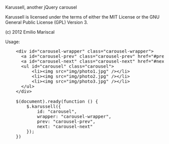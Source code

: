 Karussell, another jQuery carousel

Karussell is licensed under the terms of either the MIT License or the GNU General Public License (GPL) Version 3.

(c) 2012 Emilio Mariscal

Usage:

<pre>
    &lt;div id=&quot;carousel-wrapper&quot; class=&quot;carousel-wrapper&quot;&gt;    
      &lt;a id=&quot;carousel-prev&quot; class=&quot;carousel-prev&quot; href=&quot;#prev&quot;&gt;Prev&lt;/a&gt;
      &lt;a id=&quot;carousel-next&quot; class=&quot;carousel-next&quot; href=&quot;#next&quot;&gt;Next&lt;/a&gt; 
      &lt;ul id=&quot;carousel&quot; class=&quot;carousel&quot;&gt;
          &lt;li&gt;&lt;img src=&quot;img/photo1.jpg&quot; /&gt;&lt;/li&gt;
          &lt;li&gt;&lt;img src=&quot;img/photo2.jpg&quot; /&gt;&lt;/li&gt;
          &lt;li&gt;&lt;img src=&quot;img/photo3.jpg&quot; /&gt;&lt;/li&gt; 
      &lt;/ul&gt;
    &lt;/div&gt;
    
    $(document).ready(function () {
        $.karussell({
            id: &quot;carousel&quot;,
            wrapper: &quot;carousel-wrapper&quot;,
            prev: &quot;carousel-prev&quot;,
            next: &quot;carousel-next&quot;
        });
    })
</pre>
